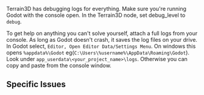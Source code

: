 Terrain3D has debugging logs for everything. Make sure you're running Godot with the console open. In the Terrain3D node, set debug_level to `debug`. 

To get help on anything you can't solve yourself, attach a full logs from your console. As long as Godot doesn't crash, it saves the log files on your drive. In Godot select, `Editor, Open Editor Data/Settings Menu`. On windows this opens `%appdata%\Godot` eg(`C:\Users\%username%\AppData\Roaming\Godot`). Look under `app_userdata\<your_project_name>\logs`. Otherwise you can copy and paste from the console window.


## Specific Issues
